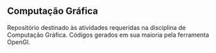 ## Computação Gráfica
Repositório destinado às atividades requeridas na disciplina de Computação Gráfica. Códigos gerados em sua maioria pela ferramenta OpenGl. 
